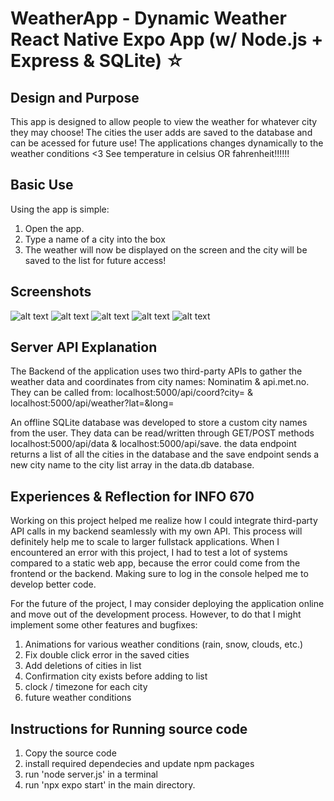 # WeatherApp - Dynamic Weather React Native Expo App (w/ Node.js + Express & SQLite) ☆

## Design and Purpose

This app is designed to allow people to view the weather for whatever city they may choose! The cities the user adds are saved to the database and can be acessed for future use! The applications changes dynamically to the weather conditions <3 See temperature in celsius OR fahrenheit!!!!!!

## Basic Use

Using the app is simple:

1. Open the app.
2. Type a name of a city into the box
3. The weather will now be displayed on the screen and the city will be saved to the list for future access!

## Screenshots
![alt text](assets/Screenshot1.png)
![alt text](assets/Screenshot2.png)
![alt text](assets/Screenshot3.png)
![alt text](assets/Screenshot4.png)
![alt text](assets/Screenshot5.png)

## Server API Explanation

The Backend of the application uses two third-party APIs to gather the weather data and coordinates from city names: Nominatim & api.met.no. They can be called from:
localhost:5000/api/coord?city= & localhost:5000/api/weather?lat=&long=

An offline SQLite database was developed to store a custom city names from the user. They data can be read/written through GET/POST methods localhost:5000/api/data & localhost:5000/api/save. the data endpoint returns a list of all the cities in the database and the save endpoint sends a new city name to the city list array in the data.db database.

## Experiences & Reflection for INFO 670

Working on this project helped me realize how I could integrate third-party API calls in my backend seamlessly with my own API. This process will definitely help me to scale to larger fullstack applications. When I encountered an error with this project, I had to test a lot of systems compared to a static web app, because the error could come from the frontend or the backend. Making sure to log in the console helped me to develop better code.

For the future of the project, I may consider deploying the application online and move out of the development process. However, to do that I might implement some other features and bugfixes:
1. Animations for various weather conditions (rain, snow, clouds, etc.)
2. Fix double click error in the saved cities
3. Add deletions of cities in list
4. Confirmation city exists before adding to list
5. clock / timezone for each city
6. future weather conditions

## Instructions for Running source code

1. Copy the source code
2. install required dependecies and update npm packages
3. run 'node server.js' in a terminal
4. run 'npx expo start' in the main directory.